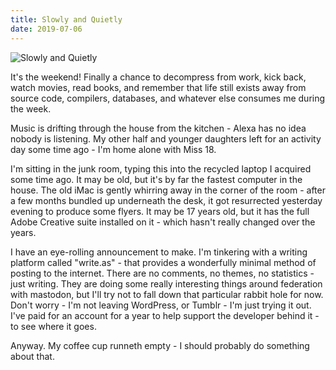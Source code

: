 ```yaml
---
title: Slowly and Quietly
date: 2019-07-06
---
```


![Slowly and Quietly](https://source.unsplash.com/y7GlIdTUOvo/1600x900)

It's the weekend! Finally a chance to decompress from work, kick back, watch movies, read books, and remember that life still exists away from source code, compilers, databases, and whatever else consumes me during the week.

Music is drifting through the house from the kitchen - Alexa has no idea nobody is listening. My other half and younger daughters left for an activity day some time ago - I'm home alone with Miss 18.

I'm sitting in the junk room, typing this into the recycled laptop I acquired some time ago. It may be old, but it's by far the fastest computer in the house. The old iMac is gently whirring away in the corner of the room - after a few months bundled up underneath the desk, it got resurrected yesterday evening to produce some flyers. It may be 17 years old, but it has the full Adobe Creative suite installed on it - which hasn't really changed over the years.

I have an eye-rolling announcement to make. I'm tinkering with a writing platform called "write.as" - that provides a wonderfully minimal method of posting to the internet. There are no comments, no themes, no statistics - just writing. They are doing some really interesting things around federation with mastodon, but I'll try not to fall down that particular rabbit hole for now. Don't worry - I'm not leaving WordPress, or Tumblr - I'm just trying it out. I've paid for an account for a year to help support the developer behind it - to see where it goes.

Anyway. My coffee cup runneth empty - I should probably do something about that.